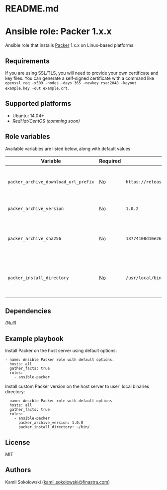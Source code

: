# README.md
# Ansible role: Packer 1.x.x

Ansible role that installs [Packer](https://www.packer.io/) 1.x.x on Linux-based platforms.

## Requirements
If you are using SSL/TLS, you will need to provide your own certificate and key files. You can generate a self-signed certificate with a command like `openssl req -x509 -nodes -days 365 -newkey rsa:2048 -keyout example.key -out example.crt`.

## Supported platforms
- Ubuntu: 14.04+
- *RedHat/CentOS (comming soon)*

## Role variables
Available variables are listed below, along with default values:

| Variable | Required | Default | Comments |
|----------|----------|---------|----------|
| `packer_archive_download_url_prefix` | No | `https://releases.hashicorp.com/packer` | Prefix for Packer archive download URL. |
| `packer_archive_version` | No | `1.0.2` | Packer archive version. |
| `packer_archive_sha256` | No | `13774108d10e26b1b26cc5a0a28e26c934b4e2c66bc3e6c33ea04c2f248aad7f` | Checksum for checking Packer archive integrity. |
| `packer_install_directory` | No | `/usr/local/bin` | Directory, where Packer binary will be installed. |

## Dependencies
*(Null)*

## Example playbook
Install Packer on the host server using default options:
```
- name: Ansible Packer role with default options.
  hosts: all
  gather_facts: true
  roles:
    - ansible-packer
```
Install custom Packer version on the host server to user' local binaries directory:
```
- name: Ansible Packer role with default options
  hosts: all
  gather_facts: true
  roles:
    - ansible-packer
      packer_archive_version: 1.0.0
      packer_install_directory: ~/bin/
```

## License
MIT

## Authors
Kamil Sokolowski (<kamil.sokolowski@finastra.com>)
